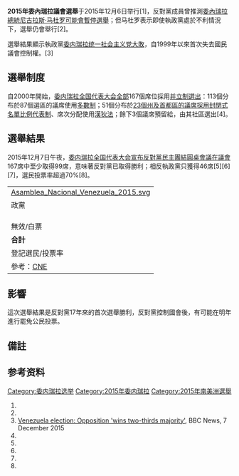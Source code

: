**2015年委內瑞拉議會選舉**于2015年12月6日举行\[1\]，反對黨成員曾推測[委內瑞拉總統](https://zh.wikipedia.org/wiki/委內瑞拉總統 "wikilink")[尼古拉斯·马杜罗可能會暫停選舉](../Page/尼古拉斯·马杜罗.md "wikilink")；但马杜罗表示即使執政黨處於不利情況下，選舉仍會舉行\[2\]。

選舉結果顯示執政黨[委内瑞拉统一社会主义党大敗](../Page/委内瑞拉统一社会主义党.md "wikilink")，自1999年以來首次失去國民議會控制權。\[3\]

## 選舉制度

自2000年開始，[委内瑞拉全国代表大会全部](https://zh.wikipedia.org/wiki/全国代表大会_\(委内瑞拉\) "wikilink")167個席位採用[并立制選出](../Page/并立制.md "wikilink")：113個分布於87個選區的議席使用[多數制](../Page/多數制.md "wikilink")；51個分布於[23個州及](../Page/委内瑞拉行政区划.md "wikilink")[首都區的議席採用](https://zh.wikipedia.org/wiki/首都區_\(委內瑞拉\) "wikilink")[封閉式名單](https://zh.wikipedia.org/wiki/封閉式名單 "wikilink")[比例代表制](../Page/比例代表制.md "wikilink")、席次分配使用[漢狄法](../Page/漢狄法.md "wikilink")；餘下3個議席預留給，由其社區選出\[4\]。

## 選舉結果

2015年12月7日午夜，[委内瑞拉全国代表大会宣布反對黨](https://zh.wikipedia.org/wiki/全国代表大会_\(委内瑞拉\) "wikilink")[民主團結圓桌會議在議會](../Page/民主團結圓桌會議.md "wikilink")167席中至少取得99席，意味著反對黨已取得勝利；相反執政黨只獲得46席\[5\]\[6\]\[7\]，選民投票率超過70%\[8\]。

|                                                                                                                                                               |
| ------------------------------------------------------------------------------------------------------------------------------------------------------------- |
| [Asamblea_Nacional_Venezuela_2015.svg](https://zh.wikipedia.org/wiki/File:Asamblea_Nacional_Venezuela_2015.svg "fig:Asamblea_Nacional_Venezuela_2015.svg") |
| 政黨                                                                                                                                                            |
|                                                                                                                                                               |
|                                                                                                                                                               |
|                                                                                                                                                               |
| 無效/白票                                                                                                                                                         |
| **合計**                                                                                                                                                        |
| 登記選民/投票率                                                                                                                                                      |
| 參考：[CNE](http://www.cne.gob.ve/web/sala_prensa/noticia_detallada.php?id=3429)                                                                                 |

## 影響

這次選舉結果是反對黨17年來的首次選舉勝利，反對黨控制國會後，有可能在明年進行罷免公民投票。

## 備註

## 参考资料

[Category:委内瑞拉选举](https://zh.wikipedia.org/wiki/Category:委内瑞拉选举 "wikilink")
[Category:2015年委内瑞拉](https://zh.wikipedia.org/wiki/Category:2015年委内瑞拉 "wikilink")
[Category:2015年南美洲選舉](https://zh.wikipedia.org/wiki/Category:2015年南美洲選舉 "wikilink")

1.
2.
3.  [Venezuela election: Opposition 'wins two-thirds
    majority'](http://www.bbc.com/news/world-latin-america-35033778),
    BBC News, 7 December 2015
4.
5.
6.
7.
8.